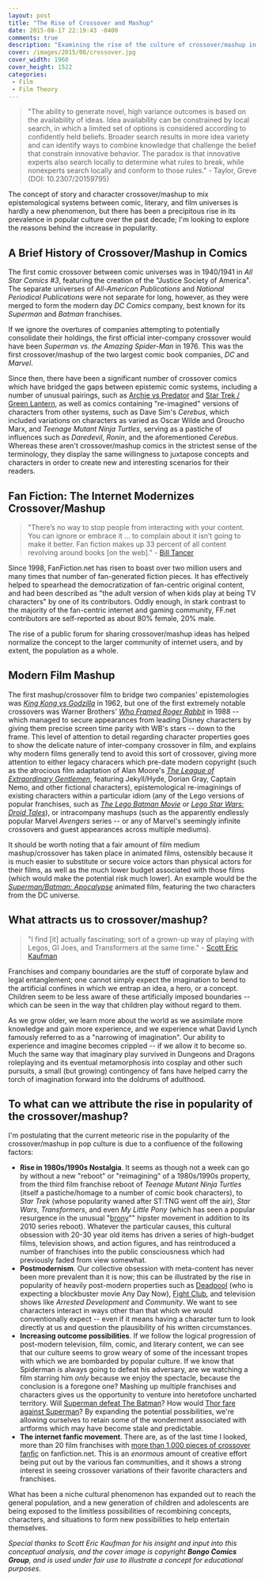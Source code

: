 ```yaml
---
layout: post
title: "The Rise of Crossover and Mashup"
date: 2015-08-17 22:19:43 -0400
comments: true
description: "Examining the rise of the culture of crossover/mashup in comics, television, and film."
cover: /images/2015/08/crossover.jpg
cover_width: 1960
cover_height: 1522
categories: 
 - Film
 - Film Theory
---
```


> "The ability to generate novel, high variance outcomes is based on the availability of ideas. Idea availability can be constrained by local search, in which a limited set of options is considered according to confidently held beliefs. Broader search results in more idea variety and can identify ways to combine knowledge that challenge the belief that constrain innovative behavior. The paradox is that innovative experts also search locally to determine what rules to break, while nonexperts search locally and conform to those rules." - Taylor, Greve (DOI: 10.2307/20159795)

The concept of story and character crossover/mashup to mix epistemological systems between comic, literary, and film universes is hardly a new phenomenon, but there has been a precipitous rise in its prevalence in popular culture over the past decade; I'm looking to explore the reasons behind the increase in popularity.

<!-- more -->

## A Brief History of Crossover/Mashup in Comics

The first comic crossover between comic universes was in 1940/1941 in *All Star Comics #3*, featuring the creation of the "Justice Society of America". The separate universes of *All-American Publications* and *National Periodical Publications* were not separate for long, however, as they were merged to form the modern day *DC Comics* company, best known for its *Superman* and *Batman* franchises.

If we ignore the overtures of companies attempting to potentially consolidate their holdings, the first official inter-company crossover would have been *Superman vs. the Amazing Spider-Man* in 1976. This was the first crossover/mashup of the two largest comic book companies, *DC* and *Marvel*.

Since then, there have been a significant number of crossover comics which have bridged the gaps between epistemic comic systems, including a number of unusual pairings, such as [Archie vs Predator](http://www.newsarama.com/22349-archie-vs-predator-no-really.html) and [Star Trek / Green Lantern](http://www.newsarama.com/24027-star-trek-green-lantern-crossover-no-really.html), as well as comics containing "re-imagined" versions of characters from other systems, such as Dave Sim's *Cerebus*, which included variations on characters as varied as Oscar Wilde and Groucho Marx, and *Teenage Mutant Ninja Turtles*, serving as a pastiche of influences such as *Daredevil*, *Ronin*, and the aforementioned *Cerebus*. Whereas these aren't crossover/mashup comics in the strictest sense of the terminology, they display the same willingness to juxtapose concepts and characters in order to create new and interesting scenarios for their readers.

## Fan Fiction: The Internet Modernizes Crossover/Mashup

> "There’s no way to stop people from interacting with your content. You can ignore or embrace it ... to complain about it isn’t going to make it better. Fan fiction makes up 33 percent of all content revolving around books [on the web]." - [Bill Tancer](http://www.billtancer.com/)

Since 1998, FanFiction.net has risen to boast over two million users and many times that number of fan-generated fiction pieces. It has effectively helped to spearhead the democratization of fan-centric original content, and had been described as "the adult version of when kids play at being TV characters" by one of its contributors. Oddly enough, in stark contrast to the majority of the fan-centric internet and gaming community, FF.net contributors are self-reported as about 80% female, 20% male.

The rise of a public forum for sharing crossover/mashup ideas has helped normalize the concept to the larger community of internet users, and by extent, the population as a whole.

## Modern Film Mashup

The first mashup/crossover film to bridge two companies' epistemologies was *[King Kong vs Godzilla](http://www.imdb.com/title/tt0056142/)* in 1962, but one of the first extremely notable crossovers was Warner Brothers' *[Who Framed Roger Rabbit](http://www.imdb.com/title/tt0096438/)* in 1988 -- which managed to secure appearances from leading Disney characters by giving them precise screen time parity with WB's stars -- down to the frame. This level of attention to detail regarding character properties goes to show the delicate nature of inter-company crossover in film, and explains why modern films generally tend to avoid this sort of crossover, giving more attention to either legacy characers which pre-date modern copyright (such as the atrocious film adaptation of Alan Moore's *[The League of Extraordinary Gentlemen](http://www.denofgeek.com/movies/the-league-of-extraordinary-gentlemen/29591/looking-back-at-the-league-of-extraordinary-gentlemen-film)*, featuring Jekyll/Hyde, Dorian Gray, Captain Nemo, and other fictional characters), epistemological re-imaginings of existing characters within a particular idiom (any of the Lego versions of popular franchises, such as *[The Lego Batman Movie](http://www.imdb.com/title/tt4116284/)* or *[Lego Star Wars: Droid Tales](http://www.imdb.com/title/tt4855868/)*), or intracompany mashups (such as the apparently endlessly popular Marvel *Avengers* series -- or any of Marvel's seemingly infinite crossovers and guest appearances across multiple mediums).

It should be worth noting that a fair amount of film medium mashup/crossover has taken place in animated films, ostensibly because it is much easier to substitute or secure voice actors than physical actors for their films, as well as the much lower budget associated with those films (which would make the potential risk much lower). An example would be the *[Superman/Batman: Apocalypse](http://www.imdb.com/title/tt1673430/)* animated film, featuring the two characters from the DC universe.

## What attracts us to crossover/mashup?

> "I find [it] actually fascinating; sort of a grown-up way of playing with Legos, GI Joes, and Transformers at the same time." - [Scott Eric Kaufman](http://acephalous.typepad.com/)

Franchises and company boundaries are the stuff of corporate bylaw and legal entanglement; one cannot simply expect the imagination to bend to the artificial confines in which we entrap an idea, a hero, or a concept. Children seem to be less aware of these artificially imposed boundaries -- which can be seen in the way that children play without regard to them.

As we grow older, we learn more about the world as we assimilate more knowledge and gain more experience, and we experience what David Lynch famously referred to as a "narrowing of imagination". Our ability to experience and imagine becomes crippled -- if we allow it to become so. Much the same way that imaginary play survived in Dungeons and Dragons roleplaying and its eventual metamorphosis into cosplay and other such pursuits, a small (but growing) contingency of fans have helped carry the torch of imagination forward into the doldrums of adulthood.

## To what can we attribute the rise in popularity of the crossover/mashup?

I'm postulating that the current meteoric rise in the popularity of the crossover/mashup in pop culture is due to a confluence of the following factors:

 * **Rise in 1980s/1990s Nostalgia**. It seems as though not a week can go by without a new "reboot" or "reimagining" of a 1980s/1990s property, from the third film franchise reboot of *Teenage Mutant Ninja Turtles* (itself a pastiche/homage to a number of comic book characters), to *Star Trek* (whose popularity waned after ST:TNG went off the air), *Star Wars*, *Transformers*, and even *My Little Pony* (which has seen a popular resurgence in the unusual "[brony](http://whatisabrony.com/)"" hipster movement in addition to its 2010 series reboot). Whatever the particular causes, this cultural obsession with 20-30 year old items has driven a series of high-budget films, television shows, and action figures, and has reintroduced a number of franchises into the public consciousness which had previously faded from view somewhat.
 * **Postmodernism**. Our collective obsession with meta-content has never been more prevalent than it is now; this can be illustrated by the rise in popularity of heavily post-modern properties such as [Deadpool](http://www.comicpow.com/2013/08/30/deconstructing-comics-why-deadpool-is-different/) (who is expecting a blockbuster movie Any Day Now), [Fight Club](http://www.popmatters.com/post/116356-this-is-jacks-post-modern-masterpiece-fight-club-1999-blu-ray/), and television shows like *Arrested Development* and *Community*. We want to see characters interact in ways other than that which we would conventionally expect -- even if it means having a character turn to look directly at us and question the plausibility of his written circumstances.
 * **Increasing outcome possibilities**. If we follow the logical progression of post-modern television, film, comic, and literary content, we can see that our culture seems to grow weary of some of the incessant tropes with which we are bombarded by popular culture. If we know that Spiderman is always going to defeat his adversary, are we watching a film starring him *only* because we enjoy the spectacle, because the conclusion is a foregone one? Mashing up multiple franchises and characters gives us the opportunity to venture into heretofore uncharted territory. Will [Superman defeat The Batman](http://io9.com/lets-break-down-all-the-secrets-in-batman-v-supermans-1717576234)? How would [Thor fare against Superman](http://moviepilot.com/posts/2015/02/22/thor-vs-superman-who-would-win-the-battle-between-the-thunderer-the-man-of-steel-2718950)? By expanding the potential possibilities, we're allowing ourselves to retain some of the wonderment associated with artforms which may have become stale and predictable.
 * **The internet fanfic movement**. There are, as of the last time I looked, more than 20 film franchises with [more than 1,000 pieces of crossover fanfic](https://www.fanfiction.net/crossovers/movie/) on fanfiction.net. This is an *enormous* amount of creative effort being put out by the various fan communities, and it shows a strong interest in seeing crossover variations of their favorite characters and franchises.

What has been a niche cultural phenomenon has expanded out to reach the general population, and a new generation of children and adolescents are being exposed to the limitless possibilities of recombining concepts, characters, and situations to form new possibilities to help entertain themselves.
 
*Special thanks to Scott Eric Kaufman for his insight and input into this conceptual analysis, and the cover image is copyright **Bongo Comics Group**, and is used under fair use to illustrate a concept for educational purposes.*

